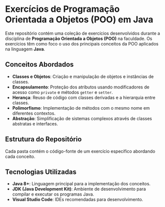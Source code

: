 # **Exercícios de Programação Orientada a Objetos (POO) em Java**

Este repositório contém uma coleção de exercícios desenvolvidos durante a disciplina de **Programação Orientada a Objetos (POO)** na faculdade. Os exercícios têm como foco o uso dos principais conceitos da POO aplicados na linguagem **Java**.

## **Conceitos Abordados**

- **Classes e Objetos**: Criação e manipulação de objetos e instâncias de classes.
- **Encapsulamento**: Proteção dos atributos usando modificadores de acesso como `private` e métodos `getter` e `setter`.
- **Herança**: Reuso de código com classes derivadas e a hierarquia entre classes.
- **Polimorfismo**: Implementação de métodos com o mesmo nome em diferentes contextos.
- **Abstração**: Simplificação de sistemas complexos através de classes abstratas e interfaces.

## **Estrutura do Repositório**

Cada pasta contém o código-fonte de um exercício específico abordando cada conceito.

## **Tecnologias Utilizadas**

- **Java 8+**: Linguagem principal para a implementação dos conceitos.
- **JDK (Java Development Kit)**: Ambiente de desenvolvimento para compilar e executar os programas Java.
- **Visual Studio Code**: IDEs recomendadas para desenvolvimento.


